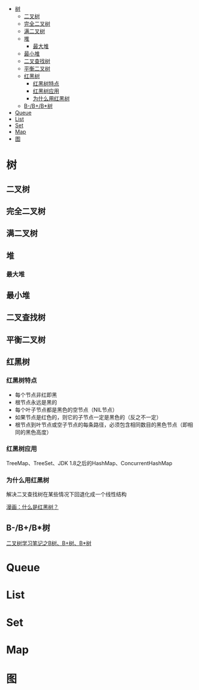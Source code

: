 <!-- TOC -->

- [树](#树)
    - [二叉树](#二叉树)
    - [完全二叉树](#完全二叉树)
    - [满二叉树](#满二叉树)
    - [堆](#堆)
        - [最大堆](#最大堆)
    - [最小堆](#最小堆)
    - [二叉查找树](#二叉查找树)
    - [平衡二叉树](#平衡二叉树)
    - [红黑树](#红黑树)
        - [红黑树特点](#红黑树特点)
        - [红黑树应用](#红黑树应用)
        - [为什么用红黑树](#为什么用红黑树)
    - [B-/B+/B*树](#b-bb树)
- [Queue](#queue)
- [List](#list)
- [Set](#set)
- [Map](#map)
- [图](#图)

<!-- /TOC -->
# 树
## 二叉树
## 完全二叉树
## 满二叉树
## 堆
### 最大堆
## 最小堆
## 二叉查找树
## 平衡二叉树
## 红黑树
### 红黑树特点
- 每个节点非红即黑
- 根节点永远是黑的
- 每个叶子节点都是黑色的空节点（NIL节点）
- 如果节点是红色的，则它的子节点一定是黑色的（反之不一定）
- 根节点到叶节点或空子节点的每条路径，必须包含相同数目的黑色节点（即相同的黑色高度）
### 红黑树应用
TreeMap、TreeSet、JDK 1.8之后的HashMap、ConcurrentHashMap
### 为什么用红黑树
解决二叉查找树在某些情况下回退化成一个线性结构

[漫画：什么是红黑树？](https://juejin.im/post/5a27c6946fb9a04509096248#comment)

## B-/B+/B*树
[二叉树学习笔记之B树、B+树、B*树](https://yq.aliyun.com/articles/38345)


# Queue

# List

# Set

# Map

# 图